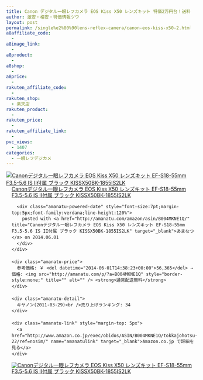 ```yaml
---
title: Canon デジタル一眼レフカメラ EOS Kiss X50 レンズキット 特価2万円台！送料無料！
author: 激安・格安・特価情報ツウ
layout: post
permalink: /single%e2%80%90lens-reflex-camera/canon-eos-kiss-x50-2.html
a8affiliate_code:
  - 
a8image_link:
  - 
a8product:
  - 
a8shop:
  - 
a8price:
  - 
rakuten_affiliate_code:
  - 
rakuten_shop:
  - 楽天店
rakuten_product:
  - 
rakuten_price:
  - 
rakuten_affiliate_link:
  - 
pvc_views:
  - 1407
categories:
  - 一眼レフデジカメ
---
```

<div class="amanatu-box" style="margin-bottom:0px;">
  <div class="amanatu-image" style="float:left;">
    <a href="http://www.amazon.co.jp/exec/obidos/ASIN/B004MKNE1Q/tokkajohotsu-22/ref=nosim/" name="amanatulink" target="_blank"><img src="http://i1.wp.com/ecx.images-amazon.com/images/I/41g1HWXZqVL._SL160_.jpg?w=546" alt="Canonデジタル一眼レフカメラ EOS Kiss X50 レンズキット EF-S18-55mm F3.5-5.6 IS II付属 ブラック KISSX50BK-1855IS2LK" style="border: none;" data-recalc-dims="1" /></a>
  </div>
  
  <div class="amanatu-info" style="float:left;margin-left:15px;line-height:120%">
    <div class="amanatu-name" style="margin-bottom:10px;line-height:120%">
      <a href="http://www.amazon.co.jp/exec/obidos/ASIN/B004MKNE1Q/tokkajohotsu-22/ref=nosim/" name="amanatulink" target="_blank">Canonデジタル一眼レフカメラ EOS Kiss X50 レンズキット EF-S18-55mm F3.5-5.6 IS II付属 ブラック KISSX50BK-1855IS2LK</a> 
      
      <div class="amanatu-powered-date" style="font-size:7pt;margin-top:5px;font-family:verdana;line-height:120%">
        posted with <a href="http://amanatu.com/amazon/asin/B004MKNE1Q/" title="Canonデジタル一眼レフカメラ EOS Kiss X50 レンズキット EF-S18-55mm F3.5-5.6 IS II付属 ブラック KISSX50BK-1855IS2LK" target="_blank">あまなつ</a> on 2014.06.01
      </div>
    </div>
    
    <div class="amanatu-price">
      参考価格: ￥ <del datetime="2014-06-01T14:38:23+00:00">56,365</del> → 価格: <img src="http://amanatu.com/p/?a=B004MKNE1Q" style="border-style:none;" title="" alt="" /> <strong>通常配送無料</strong>
    </div>
    
    <div class="amanatu-detail">
      キヤノン(2011-03-29)<br />売り上げランキング: 34
    </div>
    
    <div class="amanatu-link" style="margin-top: 5px">
      <a href="http://www.amazon.co.jp/exec/obidos/ASIN/B004MKNE1Q/tokkajohotsu-22/ref=nosim/" name="amanatulink" target="_blank">Amazon.co.jp で詳細を見る</a>
    </div>
  </div>
  
  <div class="amanatu-footer" style="clear: left">
  </div>
  
  <div class="amanatu-imageset">
    <div class="amanatu-image" style="float:left;">
      <a href="http://www.amazon.co.jp/exec/obidos/ASIN/B004MKNE1Q/tokkajohotsu-22/ref=nosim/" name="amanatulink" target="_blank"><img src="http://i2.wp.com/ecx.images-amazon.com/images/I/51L%2BEwbZQ8L._AA160_.jpg?w=546" alt="Canonデジタル一眼レフカメラ EOS Kiss X50 レンズキット EF-S18-55mm F3.5-5.6 IS II付属 ブラック KISSX50BK-1855IS2LK" style="border: none;" data-recalc-dims="1" /></a>
    </div>
    
    <div class="amanatu-image" style="float:left;">
      <a href="http://www.amazon.co.jp/exec/obidos/ASIN/B004MKNE1Q/tokkajohotsu-22/ref=nosim/" name="amanatulink" target="_blank"><img src="http://i2.wp.com/ecx.images-amazon.com/images/I/415CwtHrdcL._AA160_.jpg?w=546" alt="Canonデジタル一眼レフカメラ EOS Kiss X50 レンズキット EF-S18-55mm F3.5-5.6 IS II付属 ブラック KISSX50BK-1855IS2LK" style="border: none;" data-recalc-dims="1" /></a>
    </div>
    
    <div class="amanatu-footer" style="clear: left">
    </div>
  </div>
</div>